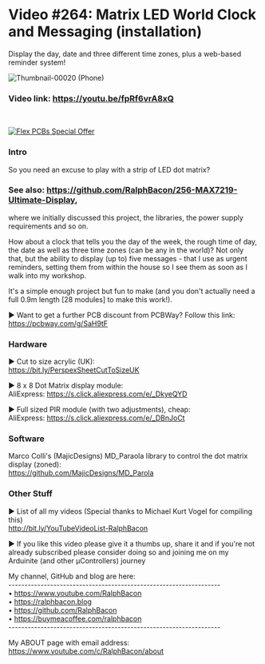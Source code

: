 # Video #264: Matrix LED World Clock and Messaging (installation)
Display the day, date and three different time zones, plus a web-based reminder system!  

![Thumbnail-00020 (Phone)](https://user-images.githubusercontent.com/20911308/228219076-c1596a90-9dd2-42cd-8268-100c598bfb88.png)  

### Video link: https://youtu.be/fpRf6vrA8xQ  
<br>  

[![Flex PCBs Special Offer](https://user-images.githubusercontent.com/20911308/226928395-0f7add24-e5ca-4b13-a819-d330ae9f5f77.gif "PCBWay - up to 60% off Flex/Rigid PCBs")](https://pcbway.com/)  

### Intro
So you need an excuse to play with a strip of LED dot matrix? 

### See also: https://github.com/RalphBacon/256-MAX7219-Ultimate-Display,  
where we initially discussed this project, the libraries, the power supply requirements and so on.

How about a clock that tells you the day of the week, the rough time of day, the date as well as three time zones (can be any in the world)? Not only that, but the ability to display (up to) five messages - that I use as urgent reminders, setting them from within the house so I see them as soon as I walk into my workshop.

It's a simple enough project but fun to make (and you don't actually need a full 0.9m length \[28 modules\] to make this work!).

► Want to get a further PCB discount from PCBWay? Follow this link:  
https://pcbway.com/g/SaH9tF  

### Hardware
► Cut to size acrylic (UK):  
https://bit.ly/PerspexSheetCutToSizeUK  

► 8 x 8 Dot Matrix display module:  
AliExpress: https://s.click.aliexpress.com/e/_DkyeQYD

► Full sized PIR module (with two adjustments), cheap:  
AliExpress: https://s.click.aliexpress.com/e/_DBnJoCt  

### Software  
Marco Colli's (MajicDesigns) MD_Paraola library to control the dot matrix display (zoned):  
https://github.com/MajicDesigns/MD_Parola  

### Other Stuff
► List of all my videos
(Special thanks to Michael Kurt Vogel for compiling this)  
http://bit.ly/YouTubeVideoList-RalphBacon  

► If you like this video please give it a thumbs up, share it and if you're not already subscribed please consider doing so and joining me on my Arduinite (and other μControllers) journey

My channel, GitHub and blog are here:  
\------------------------------------------------------------------  
• https://www.youtube.com/RalphBacon  
• https://ralphbacon.blog  
• https://github.com/RalphBacon  
• https://buymeacoffee.com/ralphbacon  
\------------------------------------------------------------------

My ABOUT page with email address: https://www.youtube.com/c/RalphBacon/about

